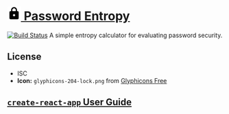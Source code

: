 # [![Icon](public/favicon.png) Password Entropy](https://nickmccurdy.com/password-entropy/)

[![Build Status](https://travis-ci.org/nickmccurdy/password-entropy.svg?branch=main)](https://travis-ci.org/nickmccurdy/password-entropy)
A simple entropy calculator for evaluating password security.

## License

* ISC
* **Icon:** `glyphicons-204-lock.png` from [Glyphicons Free](https://glyphicons.com/)

## [`create-react-app` User Guide](https://github.com/facebook/create-react-app/blob/main/packages/cra-template/template/README.md)
